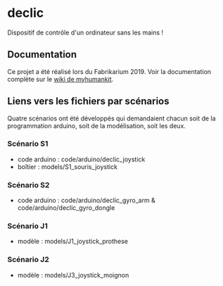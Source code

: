 # declic

Dispositif de contrôle d'un ordinateur sans les mains !

## Documentation

Ce projet a été réalisé lors du Fabrikarium 2019. Voir la documentation complète sur le [wiki de myhumankit](http://wikilab.myhumankit.org/index.php?title=Projets:Declic).

## Liens vers les fichiers par scénarios

Quatre scénarios ont été développés qui demandaient chacun soit de la programmation arduino, soit de la modélisation, soit les deux.
 
### Scénario S1

- code arduino : code/arduino/declic_joystick
- boîtier : models/S1_souris_joystick

### Scénario S2

- code arduino : code/arduino/declic_gyro_arm & code/arduino/declic_gyro_dongle

### Scénario J1

- modèle : models/J1_joystick_prothese

### Scénario J2

- modèle : models/J3_joystick_moignon


